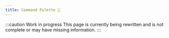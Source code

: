 ```yaml
---
title: Command Palette 🚧
---
```


:::caution Work in progress
This page is currently being rewritten and is not complete or may have missing information.
:::
